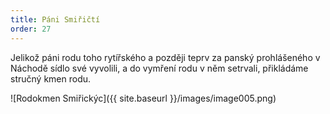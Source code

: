 ```yaml
---
title: Páni Smiřičtí
order: 27
---
```

Jelikož páni rodu toho rytířského a později teprv za panský prohlášeného v Náchodě sídlo své vyvolili, a do vymření rodu v něm setrvali, přikládáme stručný kmen rodu.

![Rodokmen Smiřickýc]({{ site.baseurl }}/images/image005.png)

